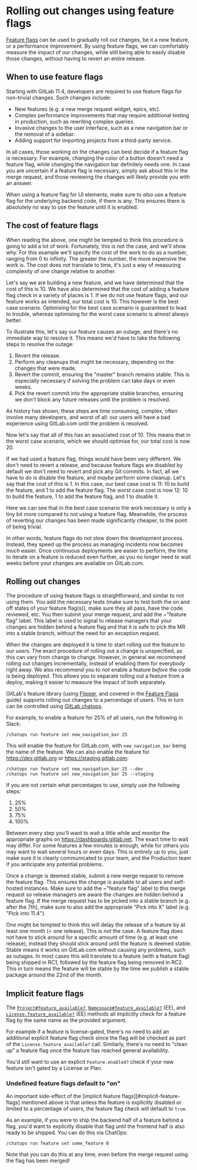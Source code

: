 # Rolling out changes using feature flags

[Feature flags](feature_flags.md) can be used to gradually roll out changes, be
it a new feature, or a performance improvement. By using feature flags, we can
comfortably measure the impact of our changes, while still being able to easily
disable those changes, without having to revert an entire release.

## When to use feature flags

Starting with GitLab 11.4, developers are required to use feature flags for
non-trivial changes. Such changes include:

- New features (e.g. a new merge request widget, epics, etc).
- Complex performance improvements that may require additional testing in
  production, such as rewriting complex queries.
- Invasive changes to the user interface, such as a new navigation bar or the
  removal of a sidebar.
- Adding support for importing projects from a third-party service.

In all cases, those working on the changes can best decide if a feature flag is
necessary. For example, changing the color of a button doesn't need a feature
flag, while changing the navigation bar definitely needs one. In case you are
uncertain if a feature flag is necessary, simply ask about this in the merge
request, and those reviewing the changes will likely provide you with an answer.

When using a feature flag for UI elements, make sure to _also_ use a feature
flag for the underlying backend code, if there is any. This ensures there is
absolutely no way to use the feature until it is enabled.

## The cost of feature flags

When reading the above, one might be tempted to think this procedure is going to
add a lot of work. Fortunately, this is not the case, and we'll show why. For
this example we'll specify the cost of the work to do as a number, ranging from
0 to infinity. The greater the number, the more expensive the work is. The cost
does _not_ translate to time, it's just a way of measuring complexity of one
change relative to another.

Let's say we are building a new feature, and we have determined that the cost of
this is 10. We have also determined that the cost of adding a feature flag check
in a variety of places is 1. If we do not use feature flags, and our feature
works as intended, our total cost is 10. This however is the best case scenario.
Optimising for the best case scenario is guaranteed to lead to trouble, whereas
optimising for the worst case scenario is almost always better.

To illustrate this, let's say our feature causes an outage, and there's no
immediate way to resolve it. This means we'd have to take the following steps to
resolve the outage:

1. Revert the release.
1. Perform any cleanups that might be necessary, depending on the changes that
   were made.
1. Revert the commit, ensuring the "master" branch remains stable. This is
   especially necessary if solving the problem can take days or even weeks.
1. Pick the revert commit into the appropriate stable branches, ensuring we
   don't block any future releases until the problem is resolved.

As history has shown, these steps are time consuming, complex, often involve
many developers, and worst of all: our users will have a bad experience using
GitLab.com until the problem is resolved.

Now let's say that all of this has an associated cost of 10. This means that in
the worst case scenario, which we should optimise for, our total cost is now 20.

If we had used a feature flag, things would have been very different. We don't
need to revert a release, and because feature flags are disabled by default we
don't need to revert and pick any Git commits. In fact, all we have to do is
disable the feature, and _maybe_ perform some cleanup. Let's say that the cost
of this is 1. In this case, our best case cost is 11: 10 to build the feature,
and 1 to add the feature flag. The worst case cost is now 12: 10 to build the
feature, 1 to add the feature flag, and 1 to disable it.

Here we can see that in the best case scenario the work necessary is only a tiny
bit more compared to not using a feature flag. Meanwhile, the process of
reverting our changes has been made significantly cheaper, to the point of being
trivial.

In other words, feature flags do not slow down the development process. Instead,
they speed up the process as managing incidents now becomes _much_ easier. Once
continuous deployments are easier to perform, the time to iterate on a feature
is reduced even further, as you no longer need to wait weeks before your changes
are available on GitLab.com.

## Rolling out changes

The procedure of using feature flags is straightforward, and similar to not
using them. You add the necessary tests (make sure to test both the on and off
states of your feature flag(s)), make sure they all pass, have the code
reviewed, etc. You then submit your merge request, and add the ~"feature flag"
label. This label is used to signal to release managers that your changes are
hidden behind a feature flag and that it is safe to pick the MR into a stable
branch, without the need for an exception request.

When the changes are deployed it is time to start rolling out the feature to our
users. The exact procedure of rolling out a change is unspecified, as this can
vary from change to change. However, in general we recommend rolling out changes
incrementally, instead of enabling them for everybody right away. We also
recommend you to _not_ enable a feature _before_ the code is being deployed.
This allows you to separate rolling out a feature from a deploy, making it
easier to measure the impact of both separately.

GitLab's feature library (using
[Flipper](https://github.com/jnunemaker/flipper), and covered in the [Feature
Flags](feature_flags.md) guide) supports rolling out changes to a percentage of
users. This in turn can be controlled using [GitLab
chatops](https://docs.gitlab.com/ee/ci/chatops/).

For example, to enable a feature for 25% of all users, run the following in
Slack:

```
/chatops run feature set new_navigation_bar 25
```

This will enable the feature for GitLab.com, with `new_navigation_bar` being the
name of the feature. We can also enable the feature for <https://dev.gitlab.org>
or <https://staging.gitlab.com>:

```
/chatops run feature set new_navigation_bar 25 --dev
/chatops run feature set new_navigation_bar 25 --staging
```

If you are not certain what percentages to use, simply use the following steps:

1. 25%
1. 50%
1. 75%
1. 100%

Between every step you'll want to wait a little while and monitor the
appropriate graphs on <https://dashboards.gitlab.net>. The exact time to wait
may differ. For some features a few minutes is enough, while for others you may
want to wait several hours or even days. This is entirely up to you, just make
sure it is clearly communicated to your team, and the Production team if you
anticipate any potential problems.

Once a change is deemed stable, submit a new merge request to remove the
feature flag. This ensures the change is available to all users and self-hosted
instances. Make sure to add the ~"feature flag" label to this merge request so
release managers are aware the changes are hidden behind a feature flag. If the
merge request has to be picked into a stable branch (e.g. after the 7th), make
sure to also add the appropriate "Pick into X" label (e.g. "Pick into 11.4").

One might be tempted to think this will delay the release of a feature by at
least one month (= one release). This is not the case. A feature flag does not
have to stick around for a specific amount of time (e.g. at least one release),
instead they should stick around until the feature is deemed stable. Stable
means it works on GitLab.com without causing any problems, such as outages. In
most cases this will translate to a feature (with a feature flag) being shipped
in RC1, followed by the feature flag being removed in RC2. This in turn means
the feature will be stable by the time we publish a stable package around the
22nd of the month.

## Implicit feature flags

The [`Project#feature_available?`][project-fa],
[`Namespace#feature_available?`][namespace-fa] (EE), and
[`License.feature_available?`][license-fa] (EE) methods all implicitly check for
a feature flag by the same name as the provided argument.

For example if a feature is license-gated, there's no need to add an additional
explicit feature flag check since the flag will be checked as part of the
`License.feature_available?` call. Similarly, there's no need to "clean up" a
feature flag once the feature has reached general availability.

You'd still want to use an explicit `Feature.enabled?` check if your new feature
isn't gated by a License or Plan.

[project-fa]: https://gitlab.com/gitlab-org/gitlab-ee/blob/4cc1c62918aa4c31750cb21dfb1a6c3492d71080/app/models/project_feature.rb#L63-68
[namespace-fa]: https://gitlab.com/gitlab-org/gitlab-ee/blob/4cc1c62918aa4c31750cb21dfb1a6c3492d71080/ee/app/models/ee/namespace.rb#L71-85
[license-fa]: https://gitlab.com/gitlab-org/gitlab-ee/blob/4cc1c62918aa4c31750cb21dfb1a6c3492d71080/ee/app/models/license.rb#L293-300

### Undefined feature flags default to "on"

An important side-effect of the [implicit feature
flags][#implicit-feature-flags] mentioned above is that unless the feature is
explicitly disabled or limited to a percentage of users, the feature flag check
will default to `true`.

As an example, if you were to ship the backend half of a feature behind a flag,
you'd want to explicitly disable that flag until the frontend half is also ready
to be shipped. You can do this via ChatOps:

```
/chatops run feature set some_feature 0
```

Note that you can do this at any time, even before the merge request using the
flag has been merged!
